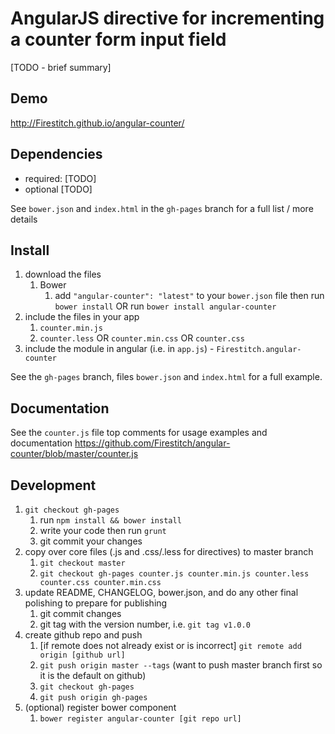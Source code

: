 # AngularJS directive for incrementing a counter form input field

[TODO - brief summary]

## Demo
http://Firestitch.github.io/angular-counter/

## Dependencies
- required:
	[TODO]
- optional
	[TODO]

See `bower.json` and `index.html` in the `gh-pages` branch for a full list / more details

## Install
1. download the files
	1. Bower
		1. add `"angular-counter": "latest"` to your `bower.json` file then run `bower install` OR run `bower install angular-counter`
2. include the files in your app
	1. `counter.min.js`
	2. `counter.less` OR `counter.min.css` OR `counter.css`
3. include the module in angular (i.e. in `app.js`) - `Firestitch.angular-counter`

See the `gh-pages` branch, files `bower.json` and `index.html` for a full example.


## Documentation
See the `counter.js` file top comments for usage examples and documentation
https://github.com/Firestitch/angular-counter/blob/master/counter.js


## Development

1. `git checkout gh-pages`
	1. run `npm install && bower install`
	2. write your code then run `grunt`
	3. git commit your changes
2. copy over core files (.js and .css/.less for directives) to master branch
	1. `git checkout master`
	2. `git checkout gh-pages counter.js counter.min.js counter.less counter.css counter.min.css`
3. update README, CHANGELOG, bower.json, and do any other final polishing to prepare for publishing
	1. git commit changes
	2. git tag with the version number, i.e. `git tag v1.0.0`
4. create github repo and push
	1. [if remote does not already exist or is incorrect] `git remote add origin [github url]`
	2. `git push origin master --tags` (want to push master branch first so it is the default on github)
	3. `git checkout gh-pages`
	4. `git push origin gh-pages`
5. (optional) register bower component
	1. `bower register angular-counter [git repo url]`
